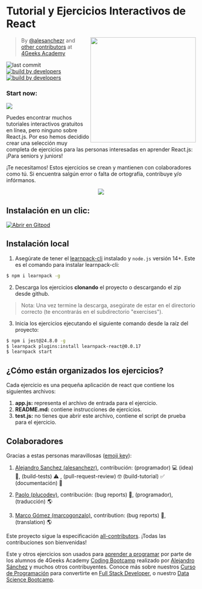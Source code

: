 <!-- hide -->
# Tutorial y Ejercicios Interactivos de React

<a href="https://www.4geeksacademy.co"><img height="280" align="right" src="https://github.com/4GeeksAcademy/react-tutorial-exercises/blob/master/badge.svg?raw=true"></a>

> By [@alesanchezr](https://twitter.com/alesanchezr) and [other contributors](https://github.com/4GeeksAcademy/react-tutorial-exercises/graphs/contributors) at [4Geeks Academy](https://4geeksacademy.co/)

![last commit](https://img.shields.io/github/last-commit/4geeksacademy/react-tutorial-exercises)
[![build by developers](https://img.shields.io/badge/build_by-Developers-blue)](https://breatheco.de)
[![build by developers](https://img.shields.io/twitter/follow/4geeksacademy?style=social&logo=twitter)](https://twitter.com/4geeksacademy)

<h3>Start now: </h3>
<a href="https://gitpod.io#https://github.com/4GeeksAcademy/react-tutorial-exercises.git"><img src="https://gitpod.io/button/open-in-gitpod.svg" /></a>
<!-- endhide -->

Puedes encontrar muchos tutoriales interactivos gratuitos en línea, pero ninguno sobre React.js. Por eso hemos decidido crear una selección muy completa de ejercicios para las personas interesadas en aprender React.js: ¡Para seniors y juniors! 

¡Te necesitamos! Estos ejercicios se crean y mantienen con colaboradores como tú. Si encuentra salgún error o falta de ortografía, contribuye y/o infórmanos.

<p align="center">
  <img src="https://raw.githubusercontent.com/4GeeksAcademy/react-tutorial-exercises/master/preview.gif">
</p>

## Instalación en un clic:

[![Abrir en Gitpod](https://gitpod.io/button/open-in-gitpod.svg)](https://gitpod.io#https://github.com/4GeeksAcademy/react-exercises.git)

## Instalación local

1. Asegúrate de tener el [learnpack-cli](https://github.com/learnpack/learnpack-cli) instalado y `node.js` versión 14+. Este es el comando para instalar learnpack-cli:

```sh
$ npm i learnpack -g
```

2. Descarga los ejercicios **clonando** el proyecto o descargando el zip desde github.

> Nota: Una vez termine la descarga, asegúrate de estar en el directorio correcto (te encontrarás en el subdirectorio "exercises").

3) Inicia los ejercicios ejecutando el siguiente comando desde la raíz del proyecto:

```sh
$ npm i jest@24.8.0 -g
$ learnpack plugins:install learnpack-react@0.0.17
$ learnpack start
```

## ¿Cómo están organizados los ejercicios?

Cada ejercicio es una pequeña aplicación de react que contiene los siguientes archivos:

1. **app.js:** representa el archivo de entrada para el ejercicio.
2. **README.md:** contiene instrucciones de ejercicios.
3. **test.js:** no tienes que abrir este archivo, contiene el script de prueba para el ejercicio.

## Colaboradores
 
Gracias a estas personas maravillosas ([emoji key](https://github.com/kentcdodds/all-contributors#emoji-key)):

1. [Alejandro Sanchez (alesanchezr)](https://github.com/alesanchezr), contribución: (programador) 💻 (idea) 🤔, (build-tests) ⚠️ , (pull-request-review) 🤓 (build-tutorial) ✅ (documentación) 📖

2. [Paolo (plucodev)](https://github.com/plucodev), contribución: (bug reports) 🐛, (programador), (traducción) 🌎

3. [Marco Gómez (marcogonzalo)](https://github.com/marcogonzalo), contribution: (bug reports) 🐛, (translation) 🌎

Este proyecto sigue la especificación [all-contributors](https://github.com/kentcdodds/all-contributors). ¡Todas las contribuciones son bienvenidas!

Este y otros ejercicios son usados para [aprender a programar](https://4geeksacademy.com/es/aprender-a-programar/aprender-a-programar-desde-cero) por parte de los alumnos de 4Geeks Academy [Coding Bootcamp](https://4geeksacademy.com/us/coding-bootcamp) realizado por [Alejandro Sánchez](https://twitter.com/alesanchezr) y muchos otros contribuyentes. Conoce más sobre nuestros [Curso de Programación](https://4geeksacademy.com/es/curso-de-programacion-desde-cero?lang=es) para convertirte en [Full Stack Developer](https://4geeksacademy.com/es/coding-bootcamps/desarrollador-full-stack/?lang=es), o nuestro [Data Science Bootcamp](https://4geeksacademy.com/es/coding-bootcamps/curso-datascience-machine-learning).